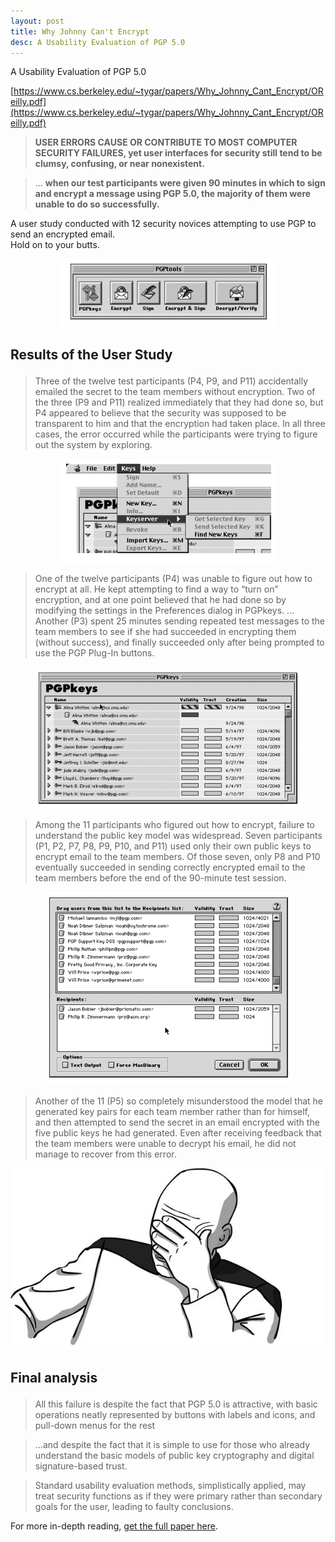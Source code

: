 ```yaml
---
layout: post
title: Why Johnny Can't Encrypt
desc: A Usability Evaluation of PGP 5.0
---
```


A Usability Evaluation of PGP 5.0

[https://www.cs.berkeley.edu/~tygar/papers/Why_Johnny_Cant_Encrypt/OReilly.pdf](https://www.cs.berkeley.edu/~tygar/papers/Why_Johnny_Cant_Encrypt/OReilly.pdf)


> **USER ERRORS CAUSE OR CONTRIBUTE TO MOST COMPUTER SECURITY FAILURES, yet user interfaces
for security still tend to be clumsy, confusing, or near nonexistent.**

> ... **when our test participants were
given 90 minutes in which to sign and encrypt a message using PGP 5.0, the majority of
them were unable to do so successfully.**

A user study conducted with 12 security novices attempting to use PGP to send an encrypted email.<br>
Hold on to your butts.

<p style="text-align: center"><img src="/img/pgp1.png"></p>


<h2 style="margin-bottom: 1em">Results of the User Study</h2>


> Three of the twelve test participants (P4, P9, and P11) accidentally emailed the secret to
the team members without encryption. Two of the three (P9 and P11) realized
immediately that they had done so, but P4 appeared to believe that the security was
supposed to be transparent to him and that the encryption had taken place. In all three
cases, the error occurred while the participants were trying to figure out the system by
exploring.

<p style="text-align: center"><img src="/img/pgp4.png"></p>

> One of the twelve participants (P4) was unable to figure out how to encrypt at all. He
kept attempting to find a way to “turn on” encryption, and at one point believed that he
had done so by modifying the settings in the Preferences dialog in PGPkeys. ...
Another (P3) spent 25 minutes sending repeated test messages to the
team members to see if she had succeeded in encrypting them (without success), and
finally succeeded only after being prompted to use the PGP Plug-In buttons.

<p style="text-align: center"><img src="/img/pgp2.png"></p>

> Among the 11 participants who figured out how to encrypt, failure to understand the
public key model was widespread. Seven participants (P1, P2, P7, P8, P9, P10, and P11)
used only their own public keys to encrypt email to the team members. Of those seven,
only P8 and P10 eventually succeeded in sending correctly encrypted email to the team
members before the end of the 90-minute test session.

<p style="text-align: center"><img src="/img/pgp3.png"></p>

> Another of the 11 (P5) so completely misunderstood the model that he generated key
pairs for each team member rather than for himself, and then attempted to send the
secret in an email encrypted with the five public keys he had generated. Even after
receiving feedback that the team members were unable to decrypt his email, he did not
manage to recover from this error.

<p style="text-align: center"><img style="max-width: 100%" src="/img/facepalm.jpg"></p>

<h2 style="margin-bottom: 1em">Final analysis</h2>

> All this failure is despite the fact that PGP 5.0 is attractive, with basic operations neatly
represented by buttons with labels and icons, and pull-down menus for the rest

> ...and
despite the fact that it is simple to use for those who already understand the basic models
of public key cryptography and digital signature-based trust.

> Standard usability evaluation methods, simplistically applied, may treat security functions
as if they were primary rather than secondary goals for the user, leading to faulty
conclusions.

For more in-depth reading, [get the full paper here](https://www.cs.berkeley.edu/~tygar/papers/Why_Johnny_Cant_Encrypt/OReilly.pdf).

